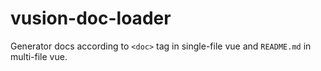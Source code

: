 # vusion-doc-loader

Generator docs according to `<doc>` tag in single-file vue and `README.md` in multi-file vue.

